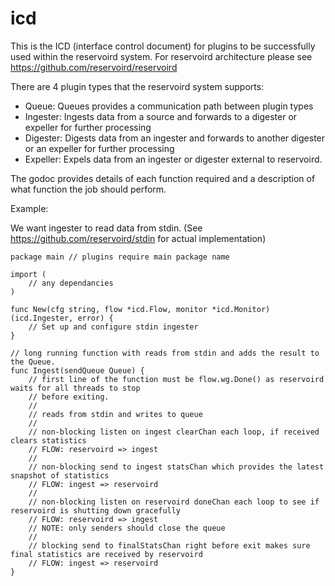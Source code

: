 # icd

This is the ICD (interface control document) for plugins to be successfully
used within the reservoird system. For reservoird architecture please see
https://github.com/reservoird/reservoird

There are 4 plugin types that the reservoird system supports:

- Queue: Queues provides a communication path between plugin types
- Ingester: Ingests data from a source and forwards to a digester or expeller for further processing
- Digester: Digests data from an ingester and forwards to another digester or an expeller for further processing
- Expeller: Expels data from an ingester or digester external to reservoird.

The godoc provides details of each function required and a description of what function the job should perform.

Example:

We want ingester to read data from stdin. (See https://github.com/reservoird/stdin for actual implementation)

```
package main // plugins require main package name

import (
    // any dependancies
)

func New(cfg string, flow *icd.Flow, monitor *icd.Monitor) (icd.Ingester, error) {
    // Set up and configure stdin ingester
}

// long running function with reads from stdin and adds the result to the Queue.
func Ingest(sendQueue Queue) {
    // first line of the function must be flow.wg.Done() as reservoird waits for all threads to stop
    // before exiting.
    //
    // reads from stdin and writes to queue
    //
    // non-blocking listen on ingest clearChan each loop, if received clears statistics
    // FLOW: reservoird => ingest
    //
    // non-blocking send to ingest statsChan which provides the latest snapshot of statistics
    // FLOW: ingest => reservoird
    //
    // non-blocking listen on reservoird doneChan each loop to see if reservoird is shutting down gracefully
    // FLOW: reservoird => ingest
    // NOTE: only senders should close the queue
    //
    // blocking send to finalStatsChan right before exit makes sure final statistics are received by reservoird
    // FLOW: ingest => reservoird
}
```
